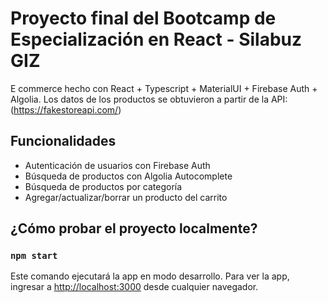 # Proyecto final del Bootcamp de Especialización en React - Silabuz GIZ 

E commerce hecho con React + Typescript + MaterialUI + Firebase Auth + Algolia.
Los datos de los productos se obtuvieron a partir de la API: (https://fakestoreapi.com/) 

<!-- ![Main preview](previews/main.png) -->

## Funcionalidades

- Autenticación de usuarios con Firebase Auth
- Búsqueda de productos con Algolia Autocomplete
- Búsqueda de productos por categoría
- Agregar/actualizar/borrar un producto del carrito

## ¿Cómo probar el proyecto localmente?

### `npm start`

Este comando ejecutará la app en modo desarrollo.
Para ver la app, ingresar a [http://localhost:3000](http://localhost:3000) desde cualquier navegador.